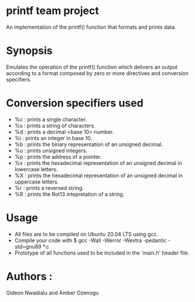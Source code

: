 # printf team project
An implementation of the printf() function that formats and prints data.
# Synopsis
Emulates the operation of the printf() function which delivers an output according to a format composed by zero or more directives and conversion specifiers.
# Conversion specifiers used
- %c : prints a single character.
- %s : prints a string of characters.
- %d : prints a decimal <base 10> number.
- %i : prints an integer in base 10.
- %b : prints the binary representation of an unsigned decimal.
- %u : prints unsigned integers.
- %p : prints the address of a pointer.
- %x : prints the hexadecimal representation of an unsigned decimal in lowercase letters.
- %X : prints the hexadecimal representation of an unsigned decimal in uppercase letters.
- %r : prints a reversed string.
- %R : prints the Rot13 intepretation of a string.
# Usage
- All files are to be compiled on Ubuntu 20.04 LTS using gcc.
- Compile your code with $ gcc -Wall -Werror -Wextra -pedantic -std=gnu89 *.c
- Prototype of all functions used to be included in the 'main.h' header file.
# Authors :
Gideon Nwadialu and Amber Ozenogu
